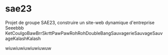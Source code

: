 # sae23
Projet de groupe SAE23, construire un site-web dynamique d'entreprise
Seeebbb
KetCouIgoBawBrrSkrttPawPawRohRohDoubleBangSauvagerieSauvageSauvageKalashKalash

wiuwiuwiuwiuwiuwuw
